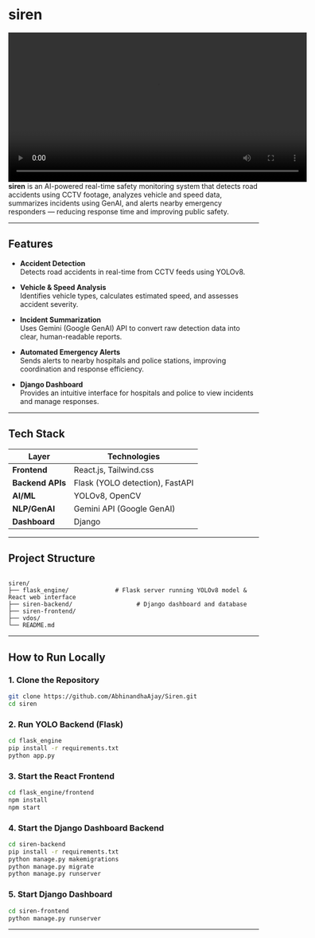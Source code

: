 
# siren

<video src="https://github.com/user-attachments/assets/b3ceee1d-7673-4400-bcec-62c7de139106" controls width="600"></video>
**siren** is an AI-powered real-time safety monitoring system that detects road accidents using CCTV footage, analyzes vehicle and speed data, summarizes incidents using GenAI, and alerts nearby emergency responders — reducing response time and improving public safety.

---

## Features

-  **Accident Detection**  
  Detects road accidents in real-time from CCTV feeds using YOLOv8.

-  **Vehicle & Speed Analysis**  
  Identifies vehicle types, calculates estimated speed, and assesses accident severity.

-  **Incident Summarization**  
  Uses Gemini (Google GenAI) API to convert raw detection data into clear, human-readable reports.

-  **Automated Emergency Alerts**  
  Sends alerts to nearby hospitals and police stations, improving coordination and response efficiency.

-  **Django Dashboard**  
  Provides an intuitive interface for hospitals and police to view incidents and manage responses.

---

## Tech Stack

| Layer            | Technologies                               |
|------------------|--------------------------------------------|
| **Frontend**     | React.js, Tailwind.css                     |
| **Backend APIs** | Flask (YOLO detection), FastAPI            |
| **AI/ML**        | YOLOv8, OpenCV                             |
| **NLP/GenAI**    | Gemini API (Google GenAI)                  |
| **Dashboard**    | Django                                     |

---

## Project Structure

```

siren/
├── flask_engine/             # Flask server running YOLOv8 model & React web interface
├── siren-backend/                  # Django dashboard and database
├── siren-frontend/        
├── vdos/
└── README.md

````

---

##  How to Run Locally

### 1. Clone the Repository
```bash
git clone https://github.com/AbhinandhaAjay/Siren.git
cd siren
````

### 2. Run YOLO Backend (Flask)

```bash
cd flask_engine
pip install -r requirements.txt
python app.py
```

### 3. Start the React Frontend

```bash
cd flask_engine/frontend
npm install
npm start
```
### 4. Start the Django Dashboard Backend
```bash
cd siren-backend
pip install -r requirements.txt
python manage.py makemigrations
python manage.py migrate
python manage.py runserver
```

### 5. Start Django Dashboard

```bash
cd siren-frontend
python manage.py runserver
```

---
